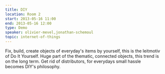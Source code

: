 ```yaml
---
title: DIY
location: Room 2
start: 2013-05-16 11:00
end: 2013-05-16 12:00
type: Demo
speaker: olivier-mevel,jonathan-schemoul
topic: internet-of-things
---
```


Fix, build, create objects of everyday's items by yourself, this is the leitmotiv of Do It Yourself. Huge part of the thematic, connected objects, this trend is on the long term. Get rid of distributors,  for  everydays small hassle becomes DIY's philosophy.